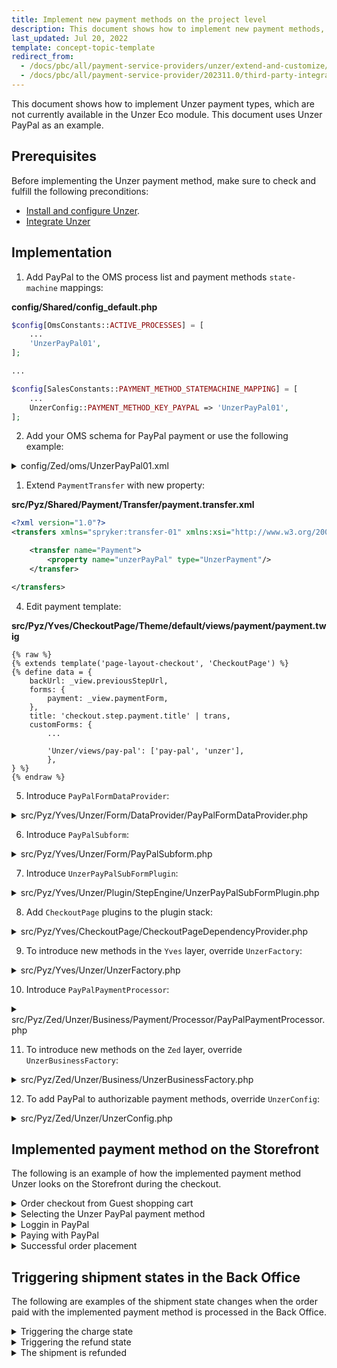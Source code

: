```yaml
---
title: Implement new payment methods on the project level
description: This document shows how to implement new payment methods, which are not yet provided by integration, on the project level.
last_updated: Jul 20, 2022
template: concept-topic-template
redirect_from:
  - /docs/pbc/all/payment-service-providers/unzer/extend-and-customize/implement-new-payment-methods-on-the-project-level.html
  - /docs/pbc/all/payment-service-provider/202311.0/third-party-integrations/unzer/extend-and-customize/implement-new-payment-methods-on-the-project-level.html.html
---
```


This document shows how to implement Unzer payment types, which are not currently available in the Unzer Eco module. This document uses Unzer PayPal as an example.

## Prerequisites

Before implementing the Unzer payment method, make sure to check and fulfill the following preconditions:

* [Install and configure Unzer](/docs/pbc/all/payment-service-provider/{{page.version}}/base-shop/third-party-integrations/unzer/install-unzer/install-and-configure-unzer.html).
* [Integrate Unzer](/docs/pbc/all/payment-service-provider/{{page.version}}/base-shop/third-party-integrations/unzer/install-unzer/integrate-unzer.html)


## Implementation

1. Add PayPal to the OMS process list and payment methods `state-machine` mappings:

**config/Shared/config_default.php**
```php
$config[OmsConstants::ACTIVE_PROCESSES] = [
    ...
    'UnzerPayPal01',
];

...

$config[SalesConstants::PAYMENT_METHOD_STATEMACHINE_MAPPING] = [
    ...
    UnzerConfig::PAYMENT_METHOD_KEY_PAYPAL => 'UnzerPayPal01',
];
```

2. Add your OMS schema for PayPal payment or use the following example:

<details><summary markdown='span'>config/Zed/oms/UnzerPayPal01.xml</summary>

```xml
<?xml version="1.0" encoding="utf-8"?>
<statemachine
        xmlns="spryker:oms-01"
        xmlns:xsi="http://www.w3.org/2001/XMLSchema-instance"
        xsi:schemaLocation="spryker:oms-01 http://static.spryker.com/oms-01.xsd">

    <process name="UnzerPayPal01" main="true">

        <states>
            <state name="new" reserved="true"/>
            <state name="authorize pending" reserved="true"/>
            <state name="authorize succeeded" reserved="true"/>
            <state name="authorize failed"/>
            <state name="authorize canceled"/>
            <state name="charge pending" reserved="true"/>
            <state name="payment completed" reserved="true"/>
            <state name="charge failed"/>
            <state name="refunded"/>
            <state name="payment chargeback"/>
            <state name="shipped"/>
            <state name="closed"/>
        </states>

        <events>
            <event name="charge" manual="true" command="Unzer/Charge"/>
            <event name="refund" manual="true" command="Unzer/Refund"/>
            <event name="ship" manual="true"/>
            <event name="close" manual="false" timeout="14 days"/>
        </events>

        <transitions>
            <transition happy="true">
                <source>new</source>
                <target>authorize pending</target>
            </transition>

            <transition condition="Unzer/IsAuthorizeSucceeded" happy="true">
                <source>authorize pending</source>
                <target>authorize succeeded</target>
            </transition>

            <transition condition="Unzer/IsAuthorizeFailed" happy="true">
                <source>authorize pending</source>
                <target>authorize failed</target>
            </transition>

            <transition condition="Unzer/IsAuthorizeCanceled" happy="true">
                <source>authorize pending</source>
                <target>authorize canceled</target>
            </transition>

            <transition happy="true">
                <source>authorize succeeded</source>
                <target>charge pending</target>
                <event>charge</event>
            </transition>

            <transition condition="Unzer/IsPaymentCompleted" happy="true">
                <source>charge pending</source>
                <target>payment completed</target>
            </transition>

            <transition condition="Unzer/IsChargeFailed" happy="true">
                <source>charge pending</source>
                <target>charge failed</target>
            </transition>

            <transition condition="Unzer/IsPaymentChargeback" happy="true">
                <source>payment completed</source>
                <target>payment chargeback</target>
            </transition>

            <transition happy="true">
                <source>payment completed</source>
                <target>refunded</target>
                <event>refund</event>
            </transition>

            <transition happy="true">
                <source>payment completed</source>
                <target>shipped</target>
                <event>ship</event>
            </transition>

            <transition happy="true">
                <source>shipped</source>
                <target>closed</target>
                <event>close</event>
            </transition>
        </transitions>
    </process>
</statemachine>
```

</details>

1. Extend `PaymentTransfer` with new property:

**src/Pyz/Shared/Payment/Transfer/payment.transfer.xml**
```xml
<?xml version="1.0"?>
<transfers xmlns="spryker:transfer-01" xmlns:xsi="http://www.w3.org/2001/XMLSchema-instance" xsi:schemaLocation="spryker:transfer-01 http://static.spryker.com/transfer-01.xsd">

    <transfer name="Payment">
        <property name="unzerPayPal" type="UnzerPayment"/>
    </transfer>

</transfers>
```

4. Edit payment template:

**src/Pyz/Yves/CheckoutPage/Theme/default/views/payment/payment.twig**

```twig
{% raw %}
{% extends template('page-layout-checkout', 'CheckoutPage') %}
{% define data = {
    backUrl: _view.previousStepUrl,
    forms: {
        payment: _view.paymentForm,
    },
    title: 'checkout.step.payment.title' | trans,
    customForms: {
        ...

        'Unzer/views/pay-pal': ['pay-pal', 'unzer'],
        },
} %}
{% endraw %}
```

5. Introduce `PayPalFormDataProvider`:

<details><summary markdown='span'>src/Pyz/Yves/Unzer/Form/DataProvider/PayPalFormDataProvider.php</summary>

```php
<?php

/**
 * This file is part of the Spryker Suite.
 * For full license information, please view the LICENSE file that was distributed with this source code.
 */

namespace Pyz\Yves\Unzer\Form\DataProvider;

use Generated\Shared\Transfer\QuoteTransfer;
use Generated\Shared\Transfer\UnzerPaymentTransfer;
use Spryker\Shared\Kernel\Transfer\AbstractTransfer;
use SprykerEco\Yves\Unzer\Dependency\Client\UnzerToQuoteClientInterface;
use SprykerEco\Yves\Unzer\Form\DataProvider\AbstractFormDataProvider;

class PayPalFormDataProvider extends AbstractFormDataProvider
{
    /**
     * @var \SprykerEco\Yves\Unzer\Dependency\Client\UnzerToQuoteClientInterface
     */
    protected $quoteClient;

    /**
     * @param \SprykerEco\Yves\Unzer\Dependency\Client\UnzerToQuoteClientInterface $quoteClient
     */
    public function __construct(UnzerToQuoteClientInterface $quoteClient)
    {
        $this->quoteClient = $quoteClient;
    }

    /**
     * @param \Generated\Shared\Transfer\QuoteTransfer $quoteTransfer
     *
     * @return \Generated\Shared\Transfer\QuoteTransfer
     */
    public function getData(AbstractTransfer $quoteTransfer): QuoteTransfer
    {
        $quoteTransfer = $this->updateQuoteWithPaymentData($quoteTransfer);
        $quoteTransfer->getPaymentOrFail()->setUnzerPayPal(new UnzerPaymentTransfer());

        $this->quoteClient->setQuote($quoteTransfer);

        return $quoteTransfer;
    }
}
```

</details>

6. Introduce `PayPalSubform`:

<details><summary markdown='span'>src/Pyz/Yves/Unzer/Form/PayPalSubform.php</summary>

```php
<?php

/**
 * This file is part of the Spryker Suite.
 * For full license information, please view the LICENSE file that was distributed with this source code.
 */

namespace Pyz\Yves\Unzer\Form;

use Generated\Shared\Transfer\PaymentTransfer;
use Generated\Shared\Transfer\UnzerPaymentTransfer;
use SprykerEco\Yves\Unzer\Form\AbstractUnzerSubForm;
use Symfony\Component\OptionsResolver\OptionsResolver;

/**
 * @method \SprykerEco\Yves\Unzer\UnzerConfig getConfig()
 */
class PayPalSubform extends AbstractUnzerSubForm
{
    /**
     * @var string
     */
    protected const TEMPLATE_VIEW_PATH = 'views/pay-pal/pay-pal';

    /**
     * @return string
     */
    public function getPropertyPath(): string
    {
        return PaymentTransfer::UNZER_PAY_PAL;
    }

    /**
     * @return string
     */
    public function getName(): string
    {
        return PaymentTransfer::UNZER_PAY_PAL;
    }

    /**
     * @param \Symfony\Component\OptionsResolver\OptionsResolver $resolver
     *
     * @return void
     */
    public function configureOptions(OptionsResolver $resolver): void
    {
        parent::configureOptions($resolver);

        $resolver->setDefaults([
            'data_class' => UnzerPaymentTransfer::class,
        ])->setRequired(static::OPTIONS_FIELD_NAME);
    }
}
```

</details>

7. Introduce `UnzerPayPalSubFormPlugin`:

<details><summary markdown='span'>src/Pyz/Yves/Unzer/Plugin/StepEngine/UnzerPayPalSubFormPlugin.php</summary>

```php
<?php

/**
 * This file is part of the Spryker Suite.
 * For full license information, please view the LICENSE file that was distributed with this source code.
 */

namespace Pyz\Yves\Unzer\Plugin\StepEngine;

use Spryker\Yves\Kernel\AbstractPlugin;
use Spryker\Yves\StepEngine\Dependency\Form\StepEngineFormDataProviderInterface;
use Spryker\Yves\StepEngine\Dependency\Form\SubFormInterface;
use Spryker\Yves\StepEngine\Dependency\Plugin\Form\SubFormPluginInterface;

/**
 * @method \Pyz\Yves\Unzer\UnzerFactory getFactory()
 * @method \SprykerEco\Yves\Unzer\UnzerConfig getConfig()
 */
class UnzerPayPalSubFormPlugin extends AbstractPlugin implements SubFormPluginInterface
{
    /**
     * {@inheritDoc}
     * - Creates `PayPal` subform.
     *
     * @api
     *
     * @return \Spryker\Yves\StepEngine\Dependency\Form\SubFormInterface
     */
    public function createSubForm(): SubFormInterface
    {
        return $this->getFactory()->createPayPalSubForm();
    }

    /**
     * {@inheritDoc}
     * - Creates `PayPal` subform data provider.
     *
     * @api
     *
     * @return \Spryker\Yves\StepEngine\Dependency\Form\StepEngineFormDataProviderInterface
     */
    public function createSubFormDataProvider(): StepEngineFormDataProviderInterface
    {
        return $this->getFactory()->createPayPalFormDataProvider();
    }
}
```

</details>

8. Add `CheckoutPage` plugins to the plugin stack:

<details><summary markdown='span'>src/Pyz/Yves/CheckoutPage/CheckoutPageDependencyProvider.php</summary>

```php
...
use Pyz\Yves\Unzer\Plugin\StepEngine\UnzerPayPalSubFormPlugin;
...

    /**
     * @param \Spryker\Yves\Kernel\Container $container
     *
     * @return \Spryker\Yves\Kernel\Container
     */
    protected function extendPaymentMethodHandler(Container $container): Container
    {
        $container->extend(static::PAYMENT_METHOD_HANDLER, function (StepHandlerPluginCollection $paymentMethodHandler) {
            ...
            $paymentMethodHandler->add(new UnzerStepHandlerPlugin(), UnzerConfig::PAYMENT_METHOD_KEY_PAYPAL);

            return $paymentMethodHandler;
        });
    }

    ...


    /**
     * @param \Spryker\Yves\Kernel\Container $container
     *
     * @return \Spryker\Yves\Kernel\Container
     */
    protected function extendSubFormPluginCollection(Container $container): Container
    {
        $container->extend(static::PAYMENT_SUB_FORMS, function (SubFormPluginCollection $paymentSubFormPluginCollection) {
            ...
            $paymentSubFormPluginCollection->add(new UnzerPayPalSubFormPlugin());
        });
    }

```

</details>

9. To introduce new methods in the `Yves` layer, override `UnzerFactory`:

<details><summary markdown='span'>src/Pyz/Yves/Unzer/UnzerFactory.php</summary>

```php
<?php

/**
 * This file is part of the Spryker Suite.
 * For full license information, please view the LICENSE file that was distributed with this source code.
 */

namespace Pyz\Yves\Unzer;

use Pyz\Yves\Unzer\Form\DataProvider\PayPalFormDataProvider;
use Pyz\Yves\Unzer\Form\PayPalSubform;
use Spryker\Yves\StepEngine\Dependency\Form\StepEngineFormDataProviderInterface;
use Spryker\Yves\StepEngine\Dependency\Form\SubFormInterface;
use SprykerEco\Yves\Unzer\UnzerFactory as EcoUnzerFactory;

class UnzerFactory extends EcoUnzerFactory
{
    /**
     * @return \Spryker\Yves\StepEngine\Dependency\Form\SubFormInterface
     */
    public function createPayPalSubForm(): SubFormInterface
    {
        return new PayPalSubform();
    }

    /**
     * @return \Spryker\Yves\StepEngine\Dependency\Form\StepEngineFormDataProviderInterface
     */
    public function createPayPalFormDataProvider(): StepEngineFormDataProviderInterface
    {
        return new PayPalFormDataProvider(
            $this->getQuoteClient(),
        );
    }
}
```

</details>

10.  Introduce `PayPalPaymentProcessor`:

<details><summary markdown='span'>src/Pyz/Zed/Unzer/Business/Payment/Processor/PayPalPaymentProcessor.php</summary>

```php
<?php

/**
 * This file is part of the Spryker Suite.
 * For full license information, please view the LICENSE file that was distributed with this source code.
 */

namespace Pyz\Zed\Unzer\Business\Payment\Processor;

use Generated\Shared\Transfer\OrderTransfer;
use Generated\Shared\Transfer\QuoteTransfer;
use Generated\Shared\Transfer\RefundTransfer;
use Generated\Shared\Transfer\SaveOrderTransfer;
use Generated\Shared\Transfer\UnzerPaymentResourceTransfer;
use Generated\Shared\Transfer\UnzerPaymentTransfer;
use SprykerEco\Zed\Unzer\Business\ApiAdapter\UnzerAuthorizeAdapterInterface;
use SprykerEco\Zed\Unzer\Business\ApiAdapter\UnzerPaymentAdapterInterface;
use SprykerEco\Zed\Unzer\Business\ApiAdapter\UnzerPaymentResourceAdapterInterface;
use SprykerEco\Zed\Unzer\Business\Checkout\Mapper\UnzerCheckoutMapperInterface;
use SprykerEco\Zed\Unzer\Business\Payment\Processor\Charge\UnzerChargeProcessorInterface;
use SprykerEco\Zed\Unzer\Business\Payment\Processor\PreparePayment\UnzerPreparePaymentProcessorInterface;
use SprykerEco\Zed\Unzer\Business\Payment\Processor\Refund\UnzerRefundProcessorInterface;
use SprykerEco\Zed\Unzer\Business\Payment\Processor\UnzerChargeablePaymentProcessorInterface;

class PayPalPaymentProcessor implements UnzerChargeablePaymentProcessorInterface
{
    /**
     * @var \SprykerEco\Zed\Unzer\Business\ApiAdapter\UnzerAuthorizeAdapterInterface
     */
    protected UnzerAuthorizeAdapterInterface $unzerAuthorizeAdapter;

    /**
     * @var \SprykerEco\Zed\Unzer\Business\ApiAdapter\UnzerPaymentAdapterInterface
     */
    protected UnzerPaymentAdapterInterface $unzerPaymentAdapter;

    /**
     * @var \SprykerEco\Zed\Unzer\Business\ApiAdapter\UnzerPaymentResourceAdapterInterface
     */
    protected UnzerPaymentResourceAdapterInterface $unzerPaymentResourceAdapter;

    /**
     * @var \SprykerEco\Zed\Unzer\Business\Payment\Processor\Charge\UnzerChargeProcessorInterface
     */
    protected UnzerChargeProcessorInterface $unzerChargeProcessor;

    /**
     * @var \SprykerEco\Zed\Unzer\Business\Payment\Processor\Refund\UnzerRefundProcessorInterface
     */
    protected UnzerRefundProcessorInterface $unzerRefundProcessor;

    /**
     * @var \SprykerEco\Zed\Unzer\Business\Payment\Processor\PreparePayment\UnzerPreparePaymentProcessorInterface
     */
    protected UnzerPreparePaymentProcessorInterface $unzerPreparePaymentProcessor;

    /**
     * @var \SprykerEco\Zed\Unzer\Business\Checkout\Mapper\UnzerCheckoutMapperInterface
     */
    protected UnzerCheckoutMapperInterface $unzerCheckoutMapper;

    /**
     * @param \SprykerEco\Zed\Unzer\Business\ApiAdapter\UnzerAuthorizeAdapterInterface $unzerAuthorizeAdapter
     * @param \SprykerEco\Zed\Unzer\Business\ApiAdapter\UnzerPaymentAdapterInterface $unzerPaymentAdapter
     * @param \SprykerEco\Zed\Unzer\Business\ApiAdapter\UnzerPaymentResourceAdapterInterface $unzerPaymentResourceAdapter
     * @param \SprykerEco\Zed\Unzer\Business\Payment\Processor\Charge\UnzerChargeProcessorInterface $unzerChargeProcessor
     * @param \SprykerEco\Zed\Unzer\Business\Payment\Processor\Refund\UnzerRefundProcessorInterface $unzerRefundProcessor
     * @param \SprykerEco\Zed\Unzer\Business\Payment\Processor\PreparePayment\UnzerPreparePaymentProcessorInterface $unzerPreparePaymentProcessor
     * @param \SprykerEco\Zed\Unzer\Business\Checkout\Mapper\UnzerCheckoutMapperInterface $unzerCheckoutMapper
     */
    public function __construct(
        UnzerAuthorizeAdapterInterface $unzerAuthorizeAdapter,
        UnzerPaymentAdapterInterface $unzerPaymentAdapter,
        UnzerPaymentResourceAdapterInterface $unzerPaymentResourceAdapter,
        UnzerChargeProcessorInterface $unzerChargeProcessor,
        UnzerRefundProcessorInterface $unzerRefundProcessor,
        UnzerPreparePaymentProcessorInterface $unzerPreparePaymentProcessor,
        UnzerCheckoutMapperInterface $unzerCheckoutMapper
    ) {
        $this->unzerAuthorizeAdapter = $unzerAuthorizeAdapter;
        $this->unzerPaymentAdapter = $unzerPaymentAdapter;
        $this->unzerPaymentResourceAdapter = $unzerPaymentResourceAdapter;
        $this->unzerChargeProcessor = $unzerChargeProcessor;
        $this->unzerRefundProcessor = $unzerRefundProcessor;
        $this->unzerPreparePaymentProcessor = $unzerPreparePaymentProcessor;
        $this->unzerCheckoutMapper = $unzerCheckoutMapper;
    }

    /**
     * @param \Generated\Shared\Transfer\OrderTransfer $orderTransfer
     * @param array<int> $salesOrderItemIds
     *
     * @return void
     */
    public function processCharge(OrderTransfer $orderTransfer, array $salesOrderItemIds): void
    {
        $this->unzerChargeProcessor->charge($orderTransfer, $salesOrderItemIds);
    }

    /**
     * @param \Generated\Shared\Transfer\QuoteTransfer $quoteTransfer
     * @param \Generated\Shared\Transfer\SaveOrderTransfer $saveOrderTransfer
     *
     * @return \Generated\Shared\Transfer\UnzerPaymentTransfer
     */
    public function processOrderPayment(QuoteTransfer $quoteTransfer, SaveOrderTransfer $saveOrderTransfer): UnzerPaymentTransfer
    {
        $unzerPaymentTransfer = $this->unzerPreparePaymentProcessor->prepareUnzerPaymentTransfer($quoteTransfer, $saveOrderTransfer);
        $unzerPaymentTransfer->setPaymentResource($this->createUnzerPaymentResource($quoteTransfer));
        $unzerPaymentTransfer = $this->unzerAuthorizeAdapter->authorizePayment($unzerPaymentTransfer);

        return $this->unzerPaymentAdapter->getPaymentInfo($unzerPaymentTransfer);
    }

    /**
     * @param \Generated\Shared\Transfer\RefundTransfer $refundTransfer
     * @param \Generated\Shared\Transfer\OrderTransfer $orderTransfer
     * @param array<int> $salesOrderItemIds
     *
     * @return void
     */
    public function processRefund(RefundTransfer $refundTransfer, OrderTransfer $orderTransfer, array $salesOrderItemIds): void
    {
        $this->unzerRefundProcessor->refund($refundTransfer, $orderTransfer, $salesOrderItemIds);
    }

    /**
     * @param \Generated\Shared\Transfer\QuoteTransfer $quoteTransfer
     *
     * @return \Generated\Shared\Transfer\UnzerPaymentResourceTransfer
     */
    protected function createUnzerPaymentResource(QuoteTransfer $quoteTransfer): UnzerPaymentResourceTransfer
    {
        $unzerPaymentResourceTransfer = $this->unzerCheckoutMapper
            ->mapQuoteTransferToUnzerPaymentResourceTransfer(
                $quoteTransfer,
                new UnzerPaymentResourceTransfer(),
            );

        return $this->unzerPaymentResourceAdapter->createPaymentResource(
            $unzerPaymentResourceTransfer,
            $quoteTransfer->getPaymentOrFail()->getUnzerPaymentOrFail()->getUnzerKeypairOrFail(),
        );
    }
}
```

</details>

11. To introduce new methods on the `Zed` layer, override `UnzerBusinessFactory`:

<details><summary markdown='span'>src/Pyz/Zed/Unzer/Business/UnzerBusinessFactory.php</summary>

```php
<?php

/**
 * This file is part of the Spryker Suite.
 * For full license information, please view the LICENSE file that was distributed with this source code.
 */

namespace Pyz\Zed\Unzer\Business;

use Pyz\Zed\Unzer\Business\Payment\Processor\PayPalPaymentProcessor;
use SprykerEco\Shared\Unzer\UnzerConfig;
use SprykerEco\Zed\Unzer\Business\Payment\Processor\UnzerPaymentProcessorInterface;
use SprykerEco\Zed\Unzer\Business\UnzerBusinessFactory as EcoUnzerBusinessFactory;

/**
 * @method \Pyz\Zed\Unzer\UnzerConfig getConfig()
 * @method \SprykerEco\Zed\Unzer\Persistence\UnzerRepositoryInterface getRepository()
 * @method \SprykerEco\Zed\Unzer\Persistence\UnzerEntityManagerInterface getEntityManager()
 */
class UnzerBusinessFactory extends EcoUnzerBusinessFactory
{
    /**
     * @return array<string, \Closure>
     */
    public function getUnzerPaymentProcessors(): array
    {
        return array_merge(parent::getUnzerPaymentProcessors(), [
            UnzerConfig::PAYMENT_METHOD_KEY_PAYPAL => function () {
                return $this->createPayPalPaymentProcessor();
            },
        ]);
    }

    /**
     * @return \SprykerEco\Zed\Unzer\Business\Payment\Processor\UnzerPaymentProcessorInterface
     */
    public function createPayPalPaymentProcessor(): UnzerPaymentProcessorInterface
    {
        return new PayPalPaymentProcessor(
            $this->createUnzerAuthorizeAdapter(),
            $this->createUnzerPaymentAdapter(),
            $this->createUnzerPaymentResourceAdapter(),
            $this->createUnzerCreditCardChargeProcessor(),
            $this->createUnzerRefundProcessor(),
            $this->createUnzerPreparePaymentProcessor(),
            $this->createUnzerCheckoutMapper(),
        );
    }
}
```

</details>

12. To add PayPal to authorizable payment methods, override `UnzerConfig`:
<details><summary markdown='span'>src/Pyz/Zed/Unzer/UnzerConfig.php</summary>

```php
<?php

/**
 * This file is part of the Spryker Suite.
 * For full license information, please view the LICENSE file that was distributed with this source code.
 */

namespace Pyz\Zed\Unzer;

use SprykerEco\Shared\Unzer\UnzerConfig as UnzerSharedConfig;
use SprykerEco\Zed\Unzer\UnzerConfig as EcoUnzerConfig;

class UnzerConfig extends EcoUnzerConfig
{
    /**
     * @var array<int, string>
     */
    protected const AUTHORIZE_PAYMENT_METHODS = [
        UnzerSharedConfig::PAYMENT_METHOD_KEY_MARKETPLACE_CREDIT_CARD,
        UnzerSharedConfig::PAYMENT_METHOD_KEY_CREDIT_CARD,
        UnzerSharedConfig::PAYMENT_METHOD_KEY_PAYPAL,
    ];
}
```
</details>

## Implemented payment method on the Storefront

The following is an example of how the implemented payment method Unzer looks on the Storefront during the checkout.

<details><summary markdown='span'>Order checkout from Guest shopping cart</summary>

![storefront-1](https://spryker.s3.eu-central-1.amazonaws.com/docs/pbc/all/payment-service-providers/unzer/extend-and-customize/implement-new-payment-methods-on-the-project-level/storefront-1.jpeg)

</details>

<details><summary markdown='span'>Selecting the Unzer PayPal payment method</summary>

![storefront-2](https://spryker.s3.eu-central-1.amazonaws.com/docs/pbc/all/payment-service-providers/unzer/extend-and-customize/implement-new-payment-methods-on-the-project-level/storefront-2.jpeg)

</details>

<details><summary markdown='span'>Loggin in PayPal</summary>

![storefront-3](https://spryker.s3.eu-central-1.amazonaws.com/docs/pbc/all/payment-service-providers/unzer/extend-and-customize/implement-new-payment-methods-on-the-project-level/storefront-3.jpeg)

</details>

<details><summary markdown='span'>Paying with PayPal</summary>

![storefront-4](https://spryker.s3.eu-central-1.amazonaws.com/docs/pbc/all/payment-service-providers/unzer/extend-and-customize/implement-new-payment-methods-on-the-project-level/storefront-4.jpeg)

</details>

<details><summary markdown='span'>Successful order placement</summary>

![storefront-5](https://spryker.s3.eu-central-1.amazonaws.com/docs/pbc/all/payment-service-providers/unzer/extend-and-customize/implement-new-payment-methods-on-the-project-level/storefront-5.jpeg)

</details>

## Triggering shipment states in the Back Office

The following are examples of the shipment state changes when the order paid with the implemented payment method is processed in the Back Office.

<details><summary markdown='span'>Triggering the charge state</summary>

![back-office-1](https://spryker.s3.eu-central-1.amazonaws.com/docs/pbc/all/payment-service-providers/unzer/extend-and-customize/implement-new-payment-methods-on-the-project-level/back-office-1.jpeg)

</details>

<details><summary markdown='span'>Triggering the refund state</summary>

![back-office-2](https://spryker.s3.eu-central-1.amazonaws.com/docs/pbc/all/payment-service-providers/unzer/extend-and-customize/implement-new-payment-methods-on-the-project-level/back-office-2.jpeg)

</details>

<details><summary markdown='span'>The shipment is refunded</summary>

![back-office-3](https://spryker.s3.eu-central-1.amazonaws.com/docs/pbc/all/payment-service-providers/unzer/extend-and-customize/implement-new-payment-methods-on-the-project-level/back-office-3.jpeg)

</details>
